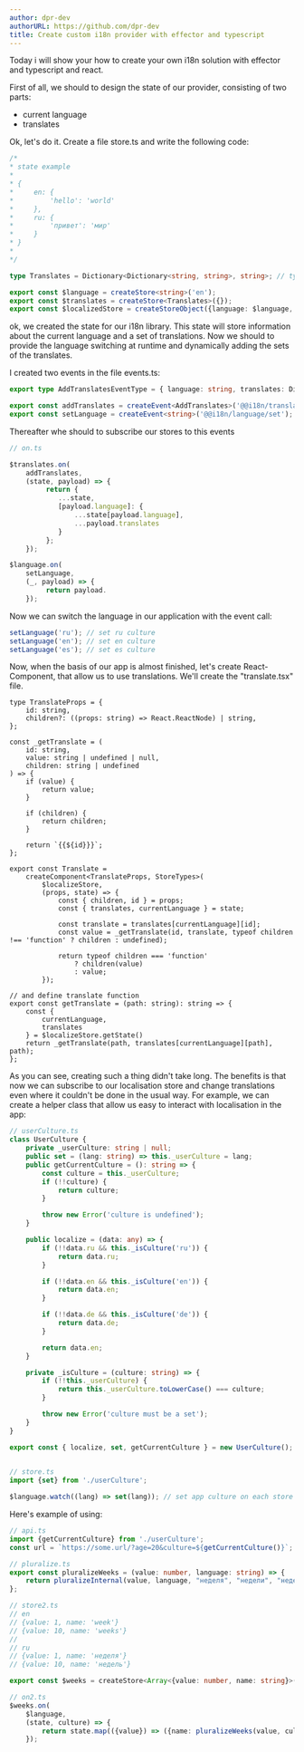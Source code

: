```yaml
---
author: dpr-dev
authorURL: https://github.com/dpr-dev
title: Create custom i18n provider with effector and typescript
---
```


Today i will show your how to create your own i18n solution with effector and typescript and react.  

First of all, we should to design the state of our provider, consisting of two parts: 
- current language
- translates

Ok, let's do it. Create a file store.ts and write the following code:

<!--DOCUSAURUS_CODE_TABS-->

<!--TypeScript-->

```ts
/*
* state example
*
* {
*     en: {
*         'hello': 'world'
*     }, 
*     ru: {
*         'привет': 'мир'
*     }
* }
*
*/

type Translates = Dictionary<Dictionary<string, string>, string>; // type from ts-essentials

export const $language = createStore<string>('en'); 
export const $translates = createStore<Translates>({}); 
export const $localizedStore = createStoreObject({language: $language, translates: $translates}); 
```

<!--END_DOCUSAURUS_CODE_TABS-->

ok, we created the state for our i18n library. This state will store information about the current language and a set of translations.
Now we should to provide the language switching at runtime and dynamically adding the sets of the translates.  

I created two events in the file events.ts: 

<!--DOCUSAURUS_CODE_TABS-->

<!--TypeScript-->

```ts 
export type AddTranslatesEventType = { language: string, translates: Dictionary<string, string> };

export const addTranslates = createEvent<AddTranslates>('@@i18n/translates/add');
export const setLanguage = createEvent<string>('@@i18n/language/set');
```

<!--END_DOCUSAURUS_CODE_TABS-->

Thereafter whe should to subscribe our stores to this events

<!--DOCUSAURUS_CODE_TABS-->

<!--TypeScript-->

```ts  
// on.ts 

$translates.on(
    addTranslates,
    (state, payload) => {
         return {
            ...state, 
            [payload.language]: {
                ...state[payload.language], 
                ...payload.translates
            }
         }; 
    });

$language.on(
    setLanguage,
    (_, payload) => {
         return payload. 
    }); 
```

<!--END_DOCUSAURUS_CODE_TABS-->



Now we can switch the language in our application with the event call: 
<!--DOCUSAURUS_CODE_TABS-->

<!--TypeScript-->

```ts  
setLanguage('ru'); // set ru culture
setLanguage('en'); // set en culture
setLanguage('es'); // set es culture
```

<!--END_DOCUSAURUS_CODE_TABS-->

Now, when the basis of our app is almost finished, let's create React-Component, that allow us to use translations. We'll create the "translate.tsx" file.

<!--DOCUSAURUS_CODE_TABS-->

<!--TypeScript-->

```tsx
type TranslateProps = {
    id: string,
    children?: ((props: string) => React.ReactNode) | string,
};

const _getTranslate = (
    id: string,
    value: string | undefined | null,
    children: string | undefined
) => {
    if (value) {
        return value;
    }

    if (children) {
        return children;
    }

    return `{{${id}}}`;
};

export const Translate =
    createComponent<TranslateProps, StoreTypes>(
        $localizeStore,
        (props, state) => {
            const { children, id } = props;
            const { translates, currentLanguage } = state;

            const translate = translates[currentLanguage][id];
            const value = _getTranslate(id, translate, typeof children !== 'function' ? children : undefined);

            return typeof children === 'function'
                ? children(value)
                : value;
        });

// and define translate function
export const getTranslate = (path: string): string => {
    const {
        currentLanguage,
        translates
    } = $localizeStore.getState()
    return _getTranslate(path, translates[currentLanguage][path], path);
}; 
```

<!--END_DOCUSAURUS_CODE_TABS-->

As you can see, creating such a thing didn't take long.
The benefits is that now we can subscribe to our localisation store and change translations even where it couldn't be done in the usual way. For example, we can create a helper class that allow us easy to interact with localisation in the app: 

<!--DOCUSAURUS_CODE_TABS-->

<!--TypeScript-->

```ts  
// userCulture.ts
class UserCulture {
    private _userCulture: string | null;
    public set = (lang: string) => this._userCulture = lang;
    public getCurrentCulture = (): string => {
        const culture = this._userCulture;
        if (!!culture) {
            return culture;
        }

        throw new Error('culture is undefined');
    }

    public localize = (data: any) => {
        if (!!data.ru && this._isCulture('ru')) {
            return data.ru;
        }

        if (!!data.en && this._isCulture('en')) {
            return data.en;
        } 

        if (!!data.de && this._isCulture('de')) {
            return data.de;
        } 

        return data.en;
    } 

    private _isCulture = (culture: string) => {
        if (!!this._userCulture) {
            return this._userCulture.toLowerCase() === culture;
        }

        throw new Error('culture must be a set');
    }
}

export const { localize, set, getCurrentCulture } = new UserCulture();  
 

// store.ts
import {set} from './userCulture'; 

$language.watch((lang) => set(lang)); // set app culture on each store update 
```

<!--END_DOCUSAURUS_CODE_TABS-->

Here's example of using:

<!--DOCUSAURUS_CODE_TABS-->

<!--TypeScript-->

```ts
// api.ts
import {getCurrentCulture} from './userCulture'; 
const url = `https://some.url/?age=20&culture=${getCurrentCulture()}`; 

// pluralize.ts
export const pluralizeWeeks = (value: number, language: string) => {
    return pluralizeInternal(value, language, "неделя", "недели", "недель", "week", "weeks", "semana", "semanas", "hafta", "hafta")
}; 

// store2.ts
// en 
// {value: 1, name: 'week'}
// {value: 10, name: 'weeks'}
// 
// ru
// {value: 1, name: 'неделя'}
// {value: 10, name: 'недель'}

export const $weeks = createStore<Array<{value: number, name: string}>([]); 

// on2.ts
$weeks.on(
    $language, 
    (state, culture) => {
        return state.map(({value}) => ({name: pluralizeWeeks(value, culture), value}); 
    }); 
```

<!--END_DOCUSAURUS_CODE_TABS-->
